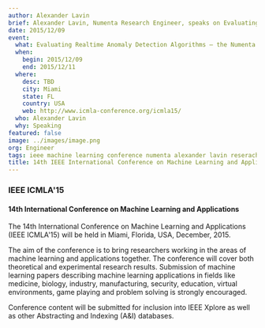 ```yaml
---
author: Alexander Lavin
brief: Alexander Lavin, Numenta Research Engineer, speaks on Evaluating Realtime Anomaly Detection Algorithms – the Numenta Anomaly Benchmark, at IEEE ICMLA'15 Miami.
date: 2015/12/09
event:
  what: Evaluating Realtime Anomaly Detection Algorithms – the Numenta Anomaly Benchmark
  when:
    begin: 2015/12/09
    end: 2015/12/11
  where:
    desc: TBD
    city: Miami
    state: FL
    country: USA
    web: http://www.icmla-conference.org/icmla15/
  who: Alexander Lavin
  why: Speaking
featured: false
image: ../images/image.png
org: Engineer
tags: ieee machine learning conference numenta alexander lavin reserach numenta anomaly detection algorithm benchmark
title: 14th IEEE International Conference on Machine Learning and Applications (ICMLA)
---
```


### IEEE ICMLA'15

#### 14th International Conference on Machine Learning and Applications

The 14th International Conference on Machine Learning and Applications (IEEE
ICMLA'15) will be held in Miami, Florida, USA, December, 2015.

The aim of the conference is to bring researchers working in the areas of
machine learning and applications together. The conference will cover both
theoretical and experimental research results. Submission of machine learning
papers describing machine learning applications in fields like medicine,
biology, industry, manufacturing, security, education, virtual environments,
game playing and problem solving is strongly encouraged.

Conference content will be submitted for inclusion into IEEE Xplore as well as
other Abstracting and Indexing (A&I) databases.
